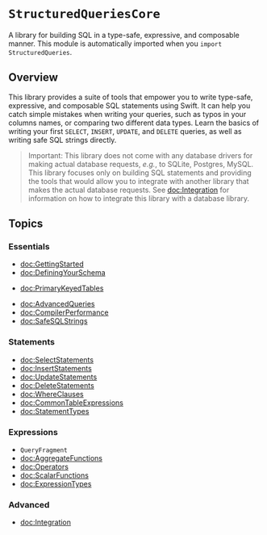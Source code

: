 # ``StructuredQueriesCore``

A library for building SQL in a type-safe, expressive, and composable manner. This module is
automatically imported when you `import StructuredQueries`.

## Overview

This library provides a suite of tools that empower you to write type-safe, expressive, and
composable SQL statements using Swift. It can help you catch simple mistakes when writing your
queries, such as typos in your columns names, or comparing two different data types. Learn the
basics of writing your first `SELECT`, `INSERT`, `UPDATE`, and `DELETE` queries, as well as writing
safe SQL strings directly.

> Important: This library does not come with any database drivers for making actual database
> requests, _e.g._, to SQLite, Postgres, MySQL. This library focuses only on building SQL statements
> and providing the tools that would allow you to integrate with another library that makes the
> actual database requests. See <doc:Integration> for information on how to integrate this library
> with a database library.

## Topics

### Essentials

- <doc:GettingStarted>
- <doc:DefiningYourSchema>
<!-- TODO: Move into 'Defining your schema'? -->
- <doc:PrimaryKeyedTables>
<!-- TODO: Rename to 'Query cookbook'? -->
- <doc:AdvancedQueries>
- <doc:CompilerPerformance>
- <doc:SafeSQLStrings>

### Statements

- <doc:SelectStatements>
- <doc:InsertStatements>
- <doc:UpdateStatements>
- <doc:DeleteStatements>
- <doc:WhereClauses>
- <doc:CommonTableExpressions>
- <doc:StatementTypes>

### Expressions

<!-- TODO: if we create a dedicated article on safe sql strings, put QueryFragment under it -->
- ``QueryFragment``
- <doc:AggregateFunctions>
- <doc:Operators>
- <doc:ScalarFunctions>
- <doc:ExpressionTypes>

### Advanced 

- <doc:Integration>
